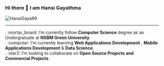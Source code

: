 ### Hi there 👋 I am Hansi Gayathma

<p align="left"> <img src="https://komarev.com/ghpvc/?username=HansiGaya99&color=yellow" alt="HansiGaya99" /> </p>

<!--
**HansiGaya99/HansiGaya99** is a ✨ _special_ ✨ repository because its `README.md` (this file) appears on your GitHub profile.

Here are some ideas to get you started:

- 🔭 I’m currently working on ...
- 🌱 I’m currently learning ...
- 👯 I’m looking to collaborate on ...
- 🤔 I’m looking for help with ...
- 💬 Ask me about ...
- 📫 How to reach me: ...
- 😄 Pronouns: ...
- ⚡ Fun fact: ...
-->

<hr>
.  :mortar_board: I’m currently follow <b>Computer Science</b> degree as an Undergratuate at <b>NSBM Green University</b>.<br>
.  :computer: I’m currently learning <b>Web Applications Development</b> , <b>Mobile Applications Development</b> & <b>Data Science</b>.<br>
.  :star2: I’m looking to collaborate on <b>Open Source Projects and Commercial Projects</b>.
